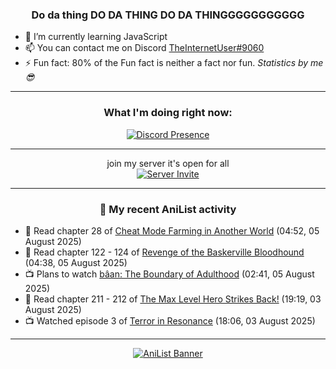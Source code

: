 <div align="center">

### Do da thing DO DA THING DO DA THINGGGGGGGGGGG
</div>

- 🌱 I’m currently learning JavaScript
- 📫 You can contact me on Discord [TheInternetUser#9060](https://discord.com/users/534117072796385300)
- ⚡ Fun fact: 80% of the Fun fact is neither a fact nor fun. _Statistics by me 😎_
<hr>

<div align="center">

### What I'm doing right now:
[![Discord Presence](https://lanyard.cnrad.dev/api/534117072796385300)](https://discord.com/users/534117072796385300)
<hr>

join my server it's open for all <br>
[![Server Invite](https://invidget.switchblade.xyz/bfYgVHxrSs)](https://discord.gg/bfYgVHxrSs)

<hr>
  
### 🌸 My recent AniList activity

</div>

<!-- ANILIST_ACTIVITY:start -->

-   📖 Read chapter 28 of [Cheat Mode Farming in Another World](https://anilist.co/manga/137901) (04:52, 05 August 2025)
-   📖 Read chapter 122 - 124 of [Revenge of the Baskerville Bloodhound](https://anilist.co/manga/163824) (04:38, 05 August 2025)
-   📺 Plans to watch [bâan: The Boundary of Adulthood](https://anilist.co/anime/195494) (02:41, 05 August 2025)
-   📖 Read chapter 211 - 212 of [The Max Level Hero Strikes Back!](https://anilist.co/manga/125636) (19:19, 03 August 2025)
-   📺 Watched episode 3 of [Terror in Resonance](https://anilist.co/anime/20661) (18:06, 03 August 2025)

<!-- ANILIST_ACTIVITY:end -->
<hr>

<div align="center">

[![AniList Banner](https://img.anili.st/User/929966)](https://anilist.co/user/TheInternetUser)

<!-- ![Profile views](https://gpvc.arturio.dev/TheInternetUse7) Since 2023-01-09 -->
<br>


</div>
